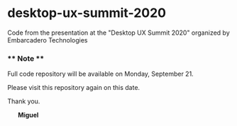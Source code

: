 # desktop-ux-summit-2020
Code from the presentation at the "Desktop UX Summit 2020" organized by Embarcadero Technologies

### ** Note **

Full code repository will be available on Monday, September 21.

Please visit this repository again on this date.

Thank you.

      **Miguel**
